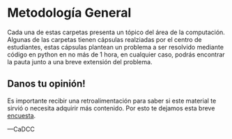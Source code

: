 # Metodología General

Cada una de estas carpetas presenta un tópico del área de la computación. Algunas de las carpetas tienen cápsulas realziadas por el centro de estudiantes, estas cápsulas plantean un problema a ser resolvido mediante código en python en no más de 1 hora, en cualquier caso, podrás encontrar la pauta junto a una breve extensión del problema.

## Danos tu opinión!

Es importante recibir una retroalimentación para saber si este material te sirvió o necesita adquirir más contenido. Por esto te dejamos esta breve [encuesta](https://forms.gle/V2fxLSfgyhnSGcBv5).



—CaDCC
